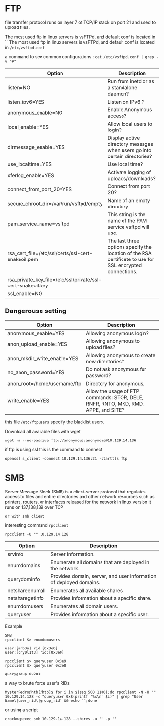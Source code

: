# FTP
file transfer protocol runs on layer 7 of TCP/IP stack on port 21 and used to upload files.

The most used ftp in linux servers is vsFTPd, and default conf is located in ``
The most used ftp in linux servers is vsFTPd, and default conf is located in `/etc/vsftpd.conf`

a command to see common configurations : `cat /etc/vsftpd.conf | grep -v "#"` 

| Option                       | Description                                                                  |
|------------------------------|------------------------------------------------------------------------------|
| listen=NO                    | Run from inetd or as a standalone daemon?                                     |
| listen_ipv6=YES              | Listen on IPv6 ?                                                             |
| anonymous_enable=NO          | Enable Anonymous access?                                                     |
| local_enable=YES             | Allow local users to login?                                                  |
| dirmessage_enable=YES        | Display active directory messages when users go into certain directories?    |
| use_localtime=YES            | Use local time?                                                              |
| xferlog_enable=YES           | Activate logging of uploads/downloads?                                       |
| connect_from_port_20=YES     | Connect from port 20?                                                        |
| secure_chroot_dir=/var/run/vsftpd/empty | Name of an empty directory                                        |
| pam_service_name=vsftpd      | This string is the name of the PAM service vsftpd will use.                  |
| rsa_cert_file=/etc/ssl/certs/ssl-cert-snakeoil.pem | The last three options specify the location of the RSA certificate to use for SSL encrypted connections. |
| rsa_private_key_file=/etc/ssl/private/ssl-cert-snakeoil.key |                                              |
| ssl_enable=NO                |                                                                              |
## Dangerouse setting  

| Option                         | Description                                                                  |
|--------------------------------|------------------------------------------------------------------------------|
| anonymous_enable=YES           | Allowing anonymous login?                                                    |
| anon_upload_enable=YES         | Allowing anonymous to upload files?                                          |
| anon_mkdir_write_enable=YES    | Allowing anonymous to create new directories?                                |
| no_anon_password=YES           | Do not ask anonymous for password?                                           |
| anon_root=/home/username/ftp   | Directory for anonymous.                                                     |
| write_enable=YES               | Allow the usage of FTP commands: STOR, DELE, RNFR, RNTO, MKD, RMD, APPE, and SITE? |


this file `/etc/ftpusers` specify the blacklist users.

Download all available files with wget 

    wget -m --no-passive ftp://anonymous:anonymous@10.129.14.136

if ftp is using ssl this is the command to connect 

    openssl s_client -connect 10.129.14.136:21 -starttls ftp

# SMB
Server Message Block (SMB) is a client-server protocol that regulates access to files and entire directories and other network resources such as printers, routers, or interfaces released for the network
in linux version it runs on 137,138,139 over TCP

    or with smb client 
interesting command `rpcclient`

    rpcclient -U "" 10.129.14.128

| Option                  | Description                                                   |
|-------------------------|---------------------------------------------------------------|
| srvinfo                 | Server information.                                           |
| enumdomains             | Enumerate all domains that are deployed in the network.       |
| querydominfo            | Provides domain, server, and user information of deployed domains. |
| netshareenumall         | Enumerates all available shares.                              |
| netsharegetinfo <share> | Provides information about a specific share.                  |
| enumdomusers            | Enumerates all domain users.                                  |
| queryuser <RID>         | Provides information about a specific user.                   |

Example 

    SMB
    rpcclient $> enumdomusers

    user:[mrb3n] rid:[0x3e8]
    user:[cry0l1t3] rid:[0x3e9]

    rpcclient $> queryuser 0x3e9
    rpcclient $> queryuser 0x3e8

    querygroup 0x201

a way to brute force user's RIDs 

    MysterPedro@htb[/htb]$ for i in $(seq 500 1100);do rpcclient -N -U "" 10.129.14.128 -c "queryuser 0x$(printf '%x\n' $i)" | grep "User Name\|user_rid\|group_rid" && echo "";done

or using a script 

    crackmapexec smb 10.129.14.128 --shares -u '' -p ''